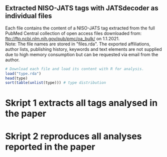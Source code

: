 ## Extracted NISO-JATS tags with JATSdecoder as individual files
Each file contains the content of a NISO-JATS tag extracted from the full PubMed Central collection of open access files downloaded from: ftp://ftp.ncbi.nlm.nih.gov/pub/pmc/oa_bulk/ on 1.1.2021. <br>
Note: The file names are stored in "files.rda". The exported affiliations, author lists, publishing history, keywords and text elements are not supplied due to high memory consumption but can be requested via email from the author.   

``` r
# Download each file and load its content with R for analysis. 
load("type.rda")
head(type)
sort(table(unlist(type))) # type distribution
``` 

# Skript 1 extracts all tags analysed in the paper

# Skript 2 reproduces all analyses reported in the paper
